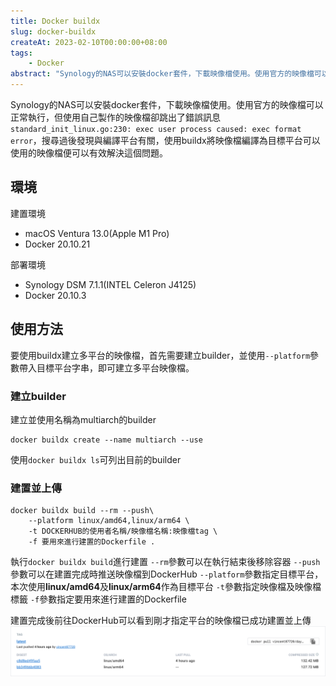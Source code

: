 ```yaml
---
title: Docker buildx
slug: docker-buildx
createAt: 2023-02-10T00:00:00+08:00
tags:
    - Docker
abstract: "Synology的NAS可以安裝docker套件，下載映像檔使用。使用官方的映像檔可以正常執行，但使用自己製作的映像檔卻跳出了錯誤訊息standard_init_linux.go:230: exec user process caused: exec format error，搜尋過後發現與編譯平台有關，使用buildx將映像檔編譯為目標平台可以使用的映像檔便可以有效解決這個問題。"
---
```


Synology的NAS可以安裝docker套件，下載映像檔使用。使用官方的映像檔可以正常執行，但使用自己製作的映像檔卻跳出了錯誤訊息`standard_init_linux.go:230: exec user process caused: exec format error`，搜尋過後發現與編譯平台有關，使用buildx將映像檔編譯為目標平台可以使用的映像檔便可以有效解決這個問題。

## 環境

建置環境
- macOS Ventura 13.0(Apple M1 Pro)
- Docker 20.10.21

部署環境
- Synology DSM 7.1.1(INTEL Celeron J4125)
- Docker 20.10.3

## 使用方法
要使用buildx建立多平台的映像檔，首先需要建立builder，並使用`--platform`參數帶入目標平台字串，即可建立多平台映像檔。

### 建立builder
建立並使用名稱為multiarch的builder
```
docker buildx create --name multiarch --use
```
使用`docker buildx ls`可列出目前的builder

### 建置並上傳
```
docker buildx build --rm --push\
    --platform linux/amd64,linux/arm64 \
    -t DOCKERHUB的使用者名稱/映像檔名稱:映像檔tag \
    -f 要用來進行建置的Dockerfile .
```
執行`docker buildx build`進行建置
`--rm`參數可以在執行結束後移除容器
`--push`參數可以在建置完成時推送映像檔到DockerHub
`--platform`參數指定目標平台，本次使用**linux/amd64**及**linux/arm64**作為目標平台
`-t`參數指定映像檔及映像檔標籤
`-f`參數指定要用來進行建置的Dockerfile

建置完成後前往DockerHub可以看到剛才指定平台的映像檔已成功建置並上傳
![10](./assets/10.png)

